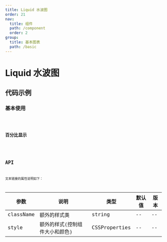 ```yaml
---
title: Liquid 水波图
order: 21
nav:
  title: 组件
  path: /component
  order: 2
group:
  title: 基本图表
  path: /basic
---
```


# Liquid 水波图

## 代码示例

### 基本使用

<code src="./demo/demo-01.tsx" />

### 百分比显示

<code src="./demo/demo-02.tsx" />

## API

文本链接的属性说明如下：

| 参数      | 说明                           | 类型          | 默认值 | 版本 |
| --------- | ------------------------------ | ------------- | ------ | ---- |
| className | 额外的样式类                   | string        | --     | --   |
| style     | 额外的样式(控制组件大小和颜色) | CSSProperties | --     | --   |

